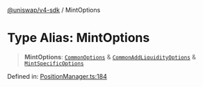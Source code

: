 [@uniswap/v4-sdk](https://github.com/Uniswap/sdks/tree/main/sdks/v4-sdk) / MintOptions

# Type Alias: MintOptions

> **MintOptions**: [`CommonOptions`](../interfaces/CommonOptions.md) & [`CommonAddLiquidityOptions`](../interfaces/CommonAddLiquidityOptions.md) & [`MintSpecificOptions`](../interfaces/MintSpecificOptions.md)

Defined in: [PositionManager.ts:184](https://github.com/Uniswap/sdks/blob/c1c9f64f11640c79a680f539823458931629e6ed/sdks/v4-sdk/src/PositionManager.ts#L184)
